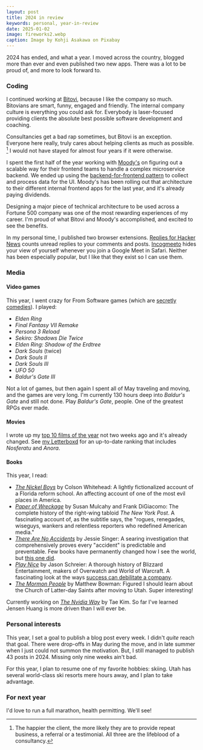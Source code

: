 ```yaml
---
layout: post
title: 2024 in review
keywords: personal, year-in-review
date: 2025-01-02
image: fireworks2.webp
caption: Image by Kohji Asakawa on Pixabay
---
```


2024 has ended, and what a year. I moved across the country, blogged more than ever and even published two new apps. There was a lot to be proud of, and more to look forward to.

### Coding

I continued working at [Bitovi](https://www.bitovi.com), because I like the company so much. Bitovians are smart, funny, engaged and friendly. The internal company culture is everything you could ask for. Everybody is laser-focused providing clients the absolute best possible software development and coaching.

Consultancies get a bad rap sometimes, but Bitovi is an exception. Everyone here really, truly cares about helping clients as much as possible. [^1] I would not have stayed for almost four years if it were otherwise.

[^1]: The happier the client, the more likely they are to provide repeat business, a referral or a testimonial. All three are the lifeblood of a consultancy.

I spent the first half of the year working with [Moody's](https://www.moodys.com) on figuring out a scalable way for their frontend teams to handle a complex microservice backend. We ended up using the [backend-for-frontend pattern](/blog/reducing-frontend-complexity-with-microservices) to collect and process data for the UI. Moody's has been rolling out that architecture to their different internal frontend apps for the last year, and it's already paying dividends.

Designing a major piece of technical architecture to be used across a Fortune 500 company was one of the most rewarding experiences of my career. I'm proud of what Bitovi and Moody's accomplished, and excited to see the benefits.

In my personal time, I published two browser extensions. [Replies for Hacker News](https://www.nazariosoftware.com/2024/02/23/never-miss-a-conversation-with-replies-for-hacker-news.html) counts unread replies to your comments and posts. [Incogmeeto](https://www.nazariosoftware.com/2024/10/16/hide-your-google-meet-video-feed-from-yourself-with-incogmeeto.html) hides your view of yourself whenever you join a Google Meet in Safari. Neither has been especially popular, but I like that they exist so I can use them.

### Media

#### Video games

This year, I went crazy for From Software games (which are [secretly comedies](/blog/from-software-games-are-comedies)). I played:

- _Elden Ring_
- _Final Fantasy VII Remake_
- _Persona 3 Reload_
- _Sekiro: Shadows Die Twice_
- _Elden Ring: Shadow of the Erdtree_
- _Dark Souls_ (twice)
- _Dark Souls II_
- _Dark Souls III_
- _UFO 50_
- _Baldur's Gate III_

Not a lot of games, but then again I spent all of May traveling and moving, and the games are very long. I'm currently 130 hours deep into _Baldur's Gate_ and still not done. Play _Baldur's Gate_, people. One of the greatest RPGs ever made.

#### Movies

I wrote up my [top 10 films of the year](/blog/best-new-movies-2024) not two weeks ago and it's already changed. See [my Letterboxd](https://letterboxd.com/kyle_nazario/list/2024/) for an up-to-date ranking that includes _Nosferatu_ and _Anora_.

#### Books

This year, I read:

- [_The Nickel Boys_](https://en.wikipedia.org/wiki/The_Nickel_Boys) by Colson Whitehead: A lightly fictionalized account of a Florida reform school. An affecting account of one of the most evil places in America.
- [_Paper of Wreckage_](https://www.amazon.com/Paper-Wreckage-Renegades-Relentless-Reporters/dp/1982164832) by Susan Mulcahy and Frank DiGiacomo: The complete history of the right-wing tabloid _The New York Post_. A fascinating account of, as the subtitle says, the "rogues, renegades, wiseguys, wankers and relentless reporters who redefined American media."
- [_There Are No Accidents_](https://www.amazon.com/There-Are-No-Accidents-Disaster_Who/dp/1982129662) by Jessie Singer: A searing investigation that comprehensively proves every "accident" is predictable and preventable. Few books have permanently changed how I see the world, but [this one did](/blog/there-are-no-accidents-review).
- [_Play Nice_](https://www.amazon.com/Play-Nice-Future-Blizzard-Entertainment/dp/1538725428) by Jason Schreier: A thorough history of Blizzard Entertainment, makers of Overwatch and World of Warcraft. A fascinating look at the ways [success can debilitate a company](/blog/blizzard-failure-activision-management).
- [_The Mormon People_](https://www.amazon.com/Mormon-People-Making-American-Faith/dp/0679644903) by Matthew Bowman: Figured I should learn about the Church of Latter-day Saints after moving to Utah. Super interesting!

Currently working on [_The Nvidia Way_](https://www.amazon.com/Nvidia-Way-Jensen-Huang-Making/dp/1324086718) by Tae Kim. So far I've learned Jensen Huang is more driven than I will ever be.

### Personal interests

This year, I set a goal to publish a blog post every week. I didn't _quite_ reach that goal. There were drop-offs in May during the move, and in late summer when I just could not summon the motivation. But, I still managed to publish 43 posts in 2024. Missing only nine weeks ain't bad.

For this year, I plan to resume one of my favorite hobbies: skiing. Utah has several world-class ski resorts mere hours away, and I plan to take advantage.

### For next year

I'd love to run a full marathon, health permitting. We'll see!
